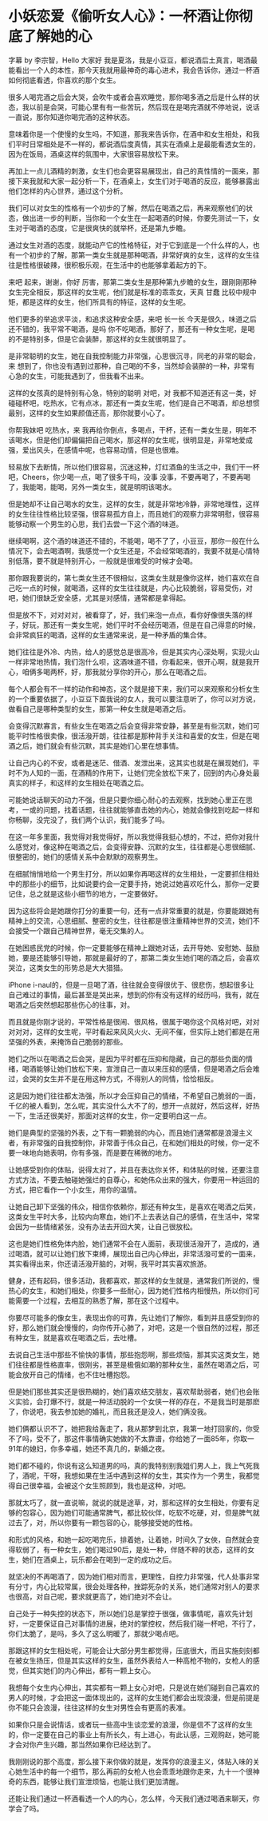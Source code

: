 # 小妖恋爱《偷听女人心》：一杯酒让你彻底了解她的心

字幕 by 李宗智，Hello 大家好 我是夏洛，我是小豆豆，都说酒后土真言，喝酒最能看出一个人的本性，那今天我就用最神奇的毒心进术，我会告诉你，通过一杯酒如何彻底看透，你喜欢的那个女生。

很多人喝完酒之后会大哭，会吹牛或者会喜欢睡觉，那你喝多酒之后是什么样的状态，我以前是会哭，可能心里有有一些苦玩，然后现在是喝完酒就不停地说，说话 一直说，那你知道你喝完酒的这种状态。

意味着你是一个使慢的女生吗，不知道，那我来告诉你，在酒中和女生相处，和我们平时日常相处是不一样的，都说酒后度真情，其实在酒桌上是最能看透女生的，因为在饭局，酒桌这样的氛围中，大家很容易放松下来。

再加上一点儿酒精的刺激，女生们也会更容易展现出，自己的真性情的一面来，那接下来我就和大家一起分析一下，在酒桌上，女生们对于喝酒的反应，能够暴露出他们怎样的内心世界，通过这个分析。

我们可以对女生的性格有一个初步的了解，然后在喝酒之后，再来观察他们的状态，做出进一步的判断，当你和一个女生在一起喝酒的时候，你要先测试一下，女生对于喝酒的态度，它是很爽快的就举杯，还是第九步瞻。

通过女生对酒的态度，就能动产它的性格特征，对于它到底是一个什么样的人，也有一个初步的了解，那第一类女生就是那种喝酒，非常好爽的女生，这样的女生往往是性格很破辣，很积极乐观，在生活中的也能够拿着起方的下。

来吧 起来，谢谢，你好 厉害，那第二类女生是那种第九步瞻的女生，跟刚刚那种女生完全相反，那这样的女生呢，他们就是标准的乖乖女，天真 甘蠢 比较中规中矩，都是这样的女生，他们所具有的特征，这样的女生呢。

他们更多的举追求平淡，和追求这种安全感，来吧 长一长 今天是很久，味道之后还不错的，我平常不喝酒，是吗 你不吃喝酒，那好了，那还有一种女生呢，是喝的不是特别多，但是它会装醉，那这样的女生就很明显了。

是非常聪明的女生，她在自我控制能力非常强，心思很沉寻，同老的非常的聪会，来 想到了，你也没有遇到过那种，自己喝的不多，当然却会装醉的一种，非常有心急的女生，可能我遇到了，但我看不出来。

这样的女孩真的是特别有心急，特别的聪明 对吧，对 我都不知道还有这一类，好 碰碰杯吧，吃热水，它有点冰，那还有一类女生呢，他们是自己不喝酒，却总想惯最别，这样的女生如果颜值还高，那你就要小心了。

你帮我妹吧 吃热水，来 我再给你倒点，多喝点，干杯，还有一类女生是，明年不该喝水，但是他们却偏偏把自己喝水，那这样的女生呢，很明显是，非常地爱成强，爱出风头，在感情中呢，也容易动情，但是也很难。

轻易放下去断情，所以他们很容易，沉迷这种，灯红酒鱼的生活之中，我们干一杯吧，Cheers，你少喝一点，喝了很多干吗，没事 没事，不要再喝了，不要再喝了，我能喝，能喝，另外一类女生，就是明明该喝水。

但是她却不让自己喝水的女生，这样的女生，就是非常地冷静，非常地理性，这样的女生往往性格比较坚强，很容易孤方自上，而且她们的观察力非常明慰，很容易能够动察一个男生的心思，我们去尝一下这个酒的味道。

继续喝啊，这个酒的味道还不错的，不能喝，喝不了了，小豆豆，那你一般在什么情况下，会去喝酒啊，我感觉一个女生还是，不会经常喝酒的，我要不就是心情特别低落，要不就是特别开心，一般就是很难受的时候才会喝。

那你跟我要说的，第七类女生还不很相似，这类女生就是像你这样，她们喜欢在自己吃一点的时候，就喝酒，这样的女生往往就是，内心比较脆弱，容易受伤，对吧，她们很缺乏安全感，尤其是对感情，通常都是拿得起。

但是放不下，对对对对，被看穿了，好，我们来泡一点点，看你好像很失落的样子，好玩，那还有一类女生呢，她们平时不会经历喝酒，但是在自己得意的时候，会非常疯狂的喝酒，这样的女生通常来说，是一种矛盾的集合体。

她们往往是外冷、内热，给人的感觉总是很高冷，但是其实内心深处啊，实现火山一样非常地热情，我们泡什么呗，这酒味道不错，你看起来，很开心啊，就是我开心，咱俩多喝两杯，好，那我就分享你的开心，那么在喝酒之后。

每个人都会有不一样的动作和神态，这个就是接下来，我们可以来观察和分析女生的一个重要依据了，小豆豆下面我说的女人，我可以要注意听了，你可以对方说，做看自己是哪种类型的女生，那第一种女生就是喝酒之后。

会变得沉默寡言，有些女生在喝酒之后会变得非常安静，甚至是有些沉默，她们可能平时性格很卖像，很活潑开朗，往往都是那种背手关注和喜爱的女生，但是在喝酒之后，她们就会有些沉默，其实是她们心里在想事情。

让自己内心的不安，或者是迷茫、借酒、发泄出来，这其实也就是在展现她们，平时不为人知的一面，在酒精的作用下，让她们完全放松下来了，回到的内心身处最真实的样子，和这样的女生相处在喝酒之后。

可能她说话聊天的动力不强，但是只要你细心耐心的去观察，找到她心里正在思考，一或的问题，找着话题，往往就能够直击她的内心，她就会像找到吃起一样和你畅聊，没完没了，我们两个认识，我们能多了吗。

在这一年多里面，我觉得对我觉得好，所以我觉得我挺心想的，不过，把你对我什么感觉对，像这种在喝酒之后，会变得安静、沉默的女生，往往都是心思很细腻、很整密的，她们的感情关系中会默默的观察男生。

在细腻悄悄地给一个男生打分，所以如果你再喝这样的女生相处，一定要抓住相处中的那些小的细节，比如说要约会一定要手持，她说过她喜欢吃什么，那你一定要记住，总之就是这些小细节的地方，一定要做好。

因为这些将会是她跟你打分的重要一句，还有一点非常重要的就是，你要能跟她有精神上的交流，心思细腻、整密的女生，往往都是很注重精神世界的交流，她们不会接受一个跟自己精神世界，毫无交集的人。

在她困惑民党的时候，你一定要能够在精神上跟她对话，去开导她、安慰她、鼓励她，要是还能够引导她，那就是最好的了，那第二类女生她们喝的酒之后，会喜欢哭泣，这类女生的形势总是大大猎猎。

iPhone i-naul的，但是一旦喝了酒，往往就会变得很优于、很悲伤，想起很多让自己难过的事情，最后甚至是哭出来，想到的你有没有这样的经历吗，我有，就在喝酒之后突然想起那些伤心的往事，对。

而且就是你刚才说的，平常性格是很闹、很风格，很属于喝你这个风格对吧，对对对对对，这样的女生呢，平时看起来风风火火、无间不催，但实际上她们都是在用坚强的外表，来掩饰自己脆弱的那些。

她们之所以在喝酒之后会哭，是因为平时都在压抑和隐藏，自己的那些负面的情绪，喝酒能够让她们放松下来，宣泄自己一直以来压抑的感情，但是喝酒之后会难过，会哭的女生并不是在用这种方式，不得别人的同情，恰恰相反。

这是因为她们往往都太浩强，所以才会压抑自己的情绪，不希望自己脆弱的一面，千亿的被人看到，怎么呢，其实没什么大不了的，想开一点就好，然后这样，好热一下，生活还很美好，那面对这样的女生，你一定要明白这一点。

她们是典型的坚强的外表，之下有一颗脆弱的内心，而且她们通常都是浪漫主义者，有非常强的自我控制你，非常善于伟众自己，在和她们相处的时候，你一定不要一味地向她表明，你有多强，而是要在稀微的地方。

让她感受到你的体贴，说得太对了，并且在表达你关怀，和体贴的时候，还要注意方式方法，不要去触碰她强烂的自尊心，和她伟众出来的强大，你要用一种运回的方式，把它看作一个小女生，用你的温情。

让她自己卸下坚强的伟众，相信你依赖你，那还有种女生，是喜欢在喝酒之后笑，这类女生平时大多，比较内向寒血，她们不上去表达自己的感情，在生活中，常常会因为一些情绪紧张，没有办法去开回大笑，让自己很放松。

这也是她们性格免体内脸，她们通常不会在人面前，表现很活潑开了，造成的，通过喝酒，就可以让她们放下束缚，展现出自己内心伸出，非常活潑可爱的一面来，其实看得出来，你还请活潑开脑的，对啊，我平时其实喜欢旅游。

健身，还有起码，很多活动，我都喜欢，那这样的女生就是，通常我们所说的，慢热心的女生，和她们相处，你要多一些耐心，因为她们性格内相慢热，所以你们可能需要一个过程，去相互的熟悉了解，那在这个过程中。

你要尽可能多的像女生，表现出你的可靠，先让她们了解你，看到并且感受到你的好，那么她们就会慢慢的，向你传开心肺了，对吧，这是一个很自然的过程，那还有种女生，就是喜欢在喝酒之后，去吐槽。

去说自己生活中那些不愉快的事情，那些抱怨啊，那些烦恼，那其实这类女生，她们往往都是性格直率，很刚劣，甚至是极俄如潮的那种女生，虽然在喝酒之后，可能会放开自己的情绪，也不住吐槽抱怨。

但是她们那些其实还是很热糊的，她们喜欢结交朋友，喜欢帮助弱者，她们也会账义实验，会打爆不行，就是一种活动脱的一个女侠一样的存在，不是我当时是那麽了，你说吧，我去参加她的婚礼，而且我还是没人，她们俩没我。

她们俩都认识不了，她把我给轰走了，我从那梦到北京，我第一地打回家的，你受不了吗，受不了，那这件事情确实她做的不太靠谱，你给她了一面85年，你取一91年的媳妇，你多幸福，她还不真几的，新婚之夜。

她们都不碰的，你说有这么知道男的吗，真的我特别别我姐们男人上，我上气死我了，酒呢，干呀，我想如果在生活中遇到这样的女生，其实作为一个男生，我都觉得自己很幸福，会被这个女生照顾到，我也是这种，对吧。

那就太巧了，就一直说嘛，就说的就是途草，对，那和这样的女生相处，你要有足够的包容心，因为她们可能通常脾气，都比较伙伴，吃软不吃硬，对，但是脾气就过去了，对，所以你要有一颗包容的心，能够接受她的性格。

和形式的风格，和她一起吃喝完乐，排着她，让着她，时间久了女俠，自然就会变得软弱了，有一种女生，她们喝过90后，是处一种，伴随不粹的状态，这样的女生，她们在酒桌上，玩乐都会在喝到一定的成功之后。

就坚决的不再喝酒了，因为她们相对而言，更理性，自控力非常强，代人处事非常有分寸，内心比较常属，很会处理各种，挫踪死杂的关系，她们通常对别人的要求也很高，对自己呢，要求就更高了，她们绝对不会让。

自己处于一种失控的状态下，所以她们总是掌控于很强，做事情呢，喜欢先计划好，一定要保证自己对事情的进展，绝对的掌控权，然后我们碰一杯吧，不行了，你们太脆了，是吗，多久了这么明暖了，那就少喝点吧。

那跟这样的女生相处呢，可能会让大部分男生都觉得，压底很大，而且实施刻刻都在被女生扬压，但是其实这样的女生，虽然外表给人一种高枪不物的，女枪人的感觉，但其实她们的内心伸出，都有一颗上女心。

我想每个女生内心伸出，其实都有一颗上女心对吧，只是说在她们碰到自己喜欢的男人的时候，才会把这一面体现出的，这样的女生她们都会出现浪漫，但是前提是你不能只会浪漫，往往这样的女生对男性会有更高的表准。

如果你只是会说情话，或者玩一些高中生谈恋爱的浪漫，你是信不了这样的女生的，你一定要在自己的事业上有所长久，有上进心，有此认感，三观购赵，她可能才会对你产生兴趣，那当然如果你已经达到了。

我刚刚说的那个高度，那么接下来你做的就是，发挥你的浪漫主义，体贴入味的关心她生活中的每一个细节，那么再前的女枪人也会乖乖地跟你走来，九十一个很神奇的东西，能够让我们宣泄烦恼，也能让我们更加清醒。

还能让我们通过一杯酒看透一个人的内心，怎么样，今天我们通过喝酒来聊天，你学会了吗。
